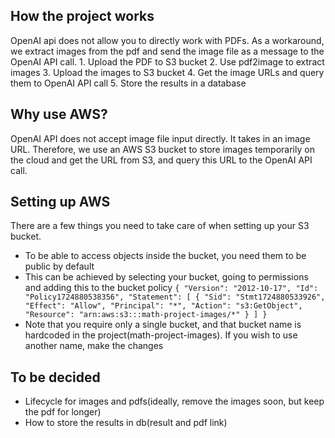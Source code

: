 ## How the project works
OpenAI api does not allow you to directly work with PDFs. As a workaround, we extract images from the pdf and send the image file as a message to the OpenAI API call.
    1. Upload the PDF to S3 bucket
    2. Use pdf2image to extract images
    3. Upload the images to S3 bucket
    4. Get the image URLs and query them to OpenAI API call
    5. Store the results in a database

## Why use AWS?
OpenAI API does not accept image file input directly. It takes in an image URL. Therefore, we use an AWS S3 bucket to store images temporarily on the cloud and get the URL from S3, and query this URL to the OpenAI API call.

## Setting up AWS
There are a few things you need to take care of when setting up your S3 bucket.
- To be able to access objects inside the bucket, you need them to be public by default
- This can be achieved by selecting your bucket, going to permissions and adding this to the bucket policy
        ```
        {
            "Version": "2012-10-17",
            "Id": "Policy1724880538356",
            "Statement": [
                {
                    "Sid": "Stmt1724880533926",
                    "Effect": "Allow",
                    "Principal": "*",
                    "Action": "s3:GetObject",
                    "Resource": "arn:aws:s3:::math-project-images/*"
                }
            ]
        }
        ```
- Note that you require only a single bucket, and that bucket name is hardcoded in the project(math-project-images). If you wish to use another name, make the changes


## To be decided
- Lifecycle for images and pdfs(ideally, remove the images soon, but keep the pdf for longer)
- How to store the results in db(result and pdf link)
